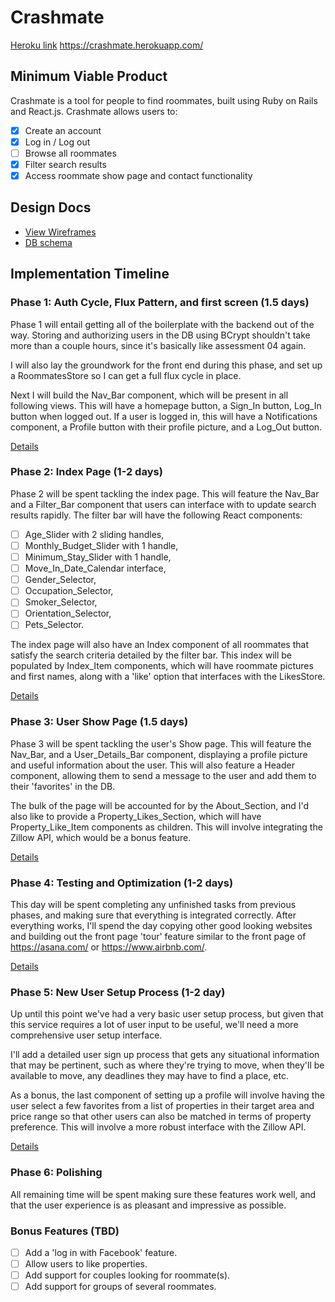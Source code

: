 # Crashmate

[Heroku link][heroku] https://crashmate.herokuapp.com/

[heroku]: http://www.herokuapp.com

## Minimum Viable Product

Crashmate is a tool for people to find roommates, built using Ruby on Rails and
React.js. Crashmate allows users to:

<!-- This is a Markdown checklist. Use it to keep track of your progress! -->

- [x] Create an account
- [x] Log in / Log out
- [ ] Browse all roommates
- [x] Filter search results
- [x] Access roommate show page and contact functionality

## Design Docs
* [View Wireframes][view]
* [DB schema][schema]

[view]: ./docs/views.md
[schema]: ./docs/schema.md

## Implementation Timeline

### Phase 1: Auth Cycle, Flux Pattern, and first screen (1.5 days)

Phase 1 will entail getting all of the boilerplate with the backend out of the
way. Storing and authorizing users in the DB using BCrypt shouldn't take more
than a couple hours, since it's basically like assessment 04 again.

I will also lay the groundwork for the front end during this phase, and set up
a RoommatesStore so I can get a full flux cycle in place.

Next I will build the Nav_Bar component, which will be present in all following
views. This will have a homepage button, a Sign_In button, Log_In button when
logged out. If a user is logged in, this will have a Notifications component, a
Profile button with their profile picture, and a Log_Out button.

[Details][phase-one]

### Phase 2: Index Page (1-2 days)

Phase 2 will be spent tackling the index page. This will feature the Nav_Bar
and a Filter_Bar component that users can interface with to update search results
rapidly. The filter bar will have the following React components:
- [ ] Age_Slider with 2 sliding handles,
- [ ] Monthly_Budget_Slider with 1 handle,
- [ ] Minimum_Stay_Slider with 1 handle,
- [ ] Move_In_Date_Calendar interface,
- [ ] Gender_Selector,
- [ ] Occupation_Selector,
- [ ] Smoker_Selector,
- [ ] Orientation_Selector,
- [ ] Pets_Selector.

The index page will also have an Index component of all roommates that satisfy
the search criteria detailed by the filter bar. This index will be populated by
Index_Item components, which will have roommate pictures and first names, along
with a 'like' option that interfaces with the LikesStore.

[Details][phase-two]

### Phase 3: User Show Page (1.5 days)

Phase 3 will be spent tackling the user's Show page. This will feature the
Nav_Bar, and a User_Details_Bar component, displaying a profile picture and
useful information about the user. This will also feature a Header component,
allowing them to send a message to the user and add them to their 'favorites'
in the DB.

The bulk of the page will be accounted for by the About_Section, and I'd also like
to provide a Property_Likes_Section, which will have Property_Like_Item components
as children. This will involve integrating the Zillow API, which would be a bonus
feature.

[Details][phase-three]

### Phase 4: Testing and Optimization (1-2 days)

This day will be spent completing any unfinished tasks from previous phases,
and making sure that everything is integrated correctly. After everything
works, I'll spend the day copying other good looking websites and building out
the front page 'tour' feature similar to the front page of https://asana.com/ or
https://www.airbnb.com/.

[Details][phase-four]

### Phase 5: New User Setup Process (1-2 day)

Up until this point we've had a very basic user setup process, but given that
this service requires a lot of user input to be useful, we'll need a more
comprehensive user setup interface.

I'll add a detailed user sign up process that gets any situational information
that may be pertinent, such as where they're trying to move, when they'll be
available to move, any deadlines they may have to find a place, etc.

As a bonus, the last component of setting up a profile will involve having the
user select a few favorites from a list of properties in their target area and
price range so that other users can also be matched in terms of property
preference. This will involve a more robust interface with the Zillow API.

[Details][phase-five]

### Phase 6: Polishing

All remaining time will be spent making sure these features work well, and that
the user experience is as pleasant and impressive as possible.

### Bonus Features (TBD)
- [ ] Add a 'log in with Facebook' feature.
- [ ] Allow users to like properties.
- [ ] Add support for couples looking for roommate(s).
- [ ] Add support for groups of several roommates.

[phase-one]: ./docs/phases/phase1.md
[phase-two]: ./docs/phases/phase2.md
[phase-three]: ./docs/phases/phase3.md
[phase-four]: ./docs/phases/phase4.md
[phase-five]: ./docs/phases/phase5.md

